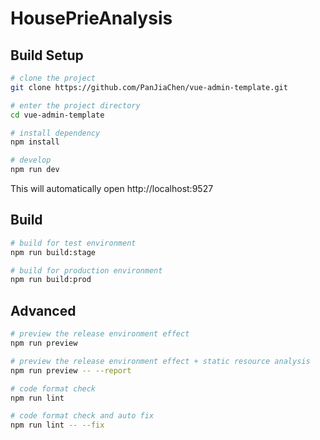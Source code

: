 # HousePrieAnalysis

## Build Setup


```bash
# clone the project
git clone https://github.com/PanJiaChen/vue-admin-template.git

# enter the project directory
cd vue-admin-template

# install dependency
npm install

# develop
npm run dev
```

This will automatically open http://localhost:9527

## Build

```bash
# build for test environment
npm run build:stage

# build for production environment
npm run build:prod
```

## Advanced

```bash
# preview the release environment effect
npm run preview

# preview the release environment effect + static resource analysis
npm run preview -- --report

# code format check
npm run lint

# code format check and auto fix
npm run lint -- --fix
```
